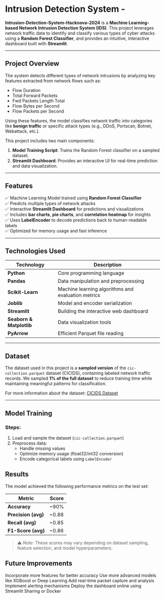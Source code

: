 # Intrusion Detection System - 

**Intrusion-Detection-System-Hacknova-2024** is a **Machine Learning-based Network Intrusion Detection System (IDS)**. This project leverages network traffic data to identify and classify various types of cyber attacks using a **Random Forest Classifier**, and provides an intuitive, interactive dashboard built with **Streamlit**.

---

## Project Overview

The system detects different types of network intrusions by analyzing key features extracted from network flows such as:

- Flow Duration
- Total Forward Packets
- Fwd Packets Length Total
- Flow Bytes per Second
- Flow Packets per Second

Using these features, the model classifies network traffic into categories like **benign traffic** or specific attack types (e.g., DDoS, Portscan, Botnet, Webattack, etc.).

This project includes two main components:
1. **Model Training Script**: Trains the Random Forest classifier on a sampled dataset.
2. **Streamlit Dashboard**: Provides an interactive UI for real-time prediction and data visualization.

---

## Features

✅ Machine Learning Model trained using **Random Forest Classifier**  
✅ Predicts multiple types of network attacks  
✅ Interactive **Streamlit Dashboard** for predictions and visualizations  
✅ Includes **bar charts**, **pie charts**, and **correlation heatmap** for insights  
✅ Uses **LabelEncoder** to decode predictions back to human-readable labels  
✅ Optimized for memory usage and fast inference  

---

##  Technologies Used

| Technology | Description |
|----------|-------------|
| **Python** | Core programming language |
| **Pandas** | Data manipulation and preprocessing |
| **Scikit-Learn** | Machine learning algorithms and evaluation metrics |
| **Joblib** | Model and encoder serialization |
| **Streamlit** | Building the interactive web dashboard |
| **Seaborn & Matplotlib** | Data visualization tools |
| **PyArrow** | Efficient Parquet file reading |

---

##  Dataset

The dataset used in this project is a **sampled version** of the `cic-collection.parquet` dataset (CICIDS), containing labeled network traffic records. We sampled **1% of the full dataset** to reduce training time while maintaining meaningful patterns for classification.

For more information about the dataset: [CICIDS Dataset](https://www.unb.ca/cic/datasets/index.html) 

---

##  Model Training

### Steps:
1. Load and sample the dataset (`cic-collection.parquet`)
2. Preprocess data:
   - Handle missing values
   - Optimize memory usage (float32/int32 conversion)
   - Encode categorical labels using `LabelEncoder`
##  Results 

The model achieved the following performance metrics on the test set:

| Metric              | Score      |
|---------------------|------------|
| **Accuracy**        | ~90%       |
| **Precision (avg)** | ~0.88      |
| **Recall (avg)**    | ~0.85      |
| **F1-Score (avg)**  | ~0.86      |

> ⚠️ *Note:* These scores may vary depending on dataset sampling, feature selection, and model hyperparameters.

## Future Improvements
Incorporate more features for better accuracy
Use more advanced models like XGBoost or Deep Learning
Add real-time packet capture and analysis
Implement alerting mechanisms
Deploy the dashboard online using Streamlit Sharing or Docker

